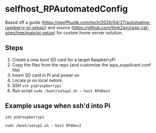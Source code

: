 # selfhost_RPAutomatedConfig


Based off a guide (https://geoffhudik.com/tech/2020/04/27/automating-raspberry-pi-setup/) and source (https://github.com/thnk2wn/rasp-cat-siren/tree/main/pi-setup) for custom home server solution. 


## Steps

1. Create a new boot SD card for a target RaspberryPi 
1. Copy the files from the repo (and customise the wpa_supplicant.conf file)
1. Insert SD card in Pi and power on
1. Locate pi on local netork. 
1. SSH `ssh pi@raspberrypi`
1. Run script `sudo /boot/setup2.sh --host RP4Dev2`

## Example usage when ssh'd into Pi
`ssh pi@raspberrypi`

`sudo /boot/setup2.sh --host RP4Dev2`

